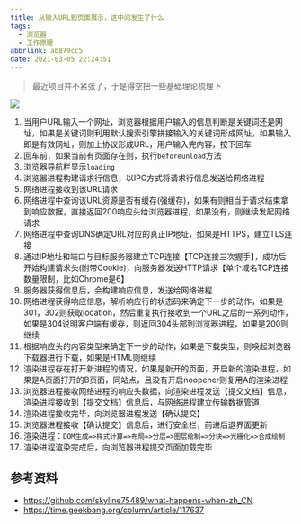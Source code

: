 ```yaml
---
title: 从输入URL到页面展示，这中间发生了什么
tags:
  - 浏览器
  - 工作原理
abbrlink: ab879cc5
date: 2021-03-05 22:24:51
---
```


> 最近项目并不紧张了，于是得空把一些基础理论梳理下



![](https://static.1991421.cn/2021/2021-03-05-225830.jpeg)

1. 当用户URL输入一个网址，浏览器根据用户输入的信息判断是关键词还是网址，如果是关键词则利用默认搜索引擎拼接输入的关键词形成网址，如果输入即是有效网址，则加上协议形成URL，用户输入完内容，按下回车
2. 回车前，如果当前有页面存在则，执行`beforeunload`方法
3. 浏览器导航栏显示`loading`
4. 浏览器进程构建请求行信息，以IPC方式将请求行信息发送给网络进程
5. 网络进程接收到该URL请求
6. 网络进程中查询该URL资源是否有缓存(强缓存)，如果有则相当于请求结束拿到响应数据，直接返回200响应头给浏览器进程，如果没有，则继续发起网络请求
7. 网络进程中查询DNS确定URL对应的真正IP地址，如果是HTTPS，建立TLS连接
8. 通过IP地址和端口与目标服务器建立TCP连接【TCP连接三次握手】，成功后开始构建请求头(附带Cookie)，向服务器发送HTTP请求【单个域名TCP连接数量限制，比如Chrome是6】
9. 服务器获得信息后，会构建响应信息，发送给网络进程
10. 网络进程获得响应信息，解析响应行的状态码来确定下一步的动作，如果是301，302则获取location，然后重复执行接收到一个URL之后的一系列动作，如果是304说明客户端有缓存，则返回304头部到浏览器进程，如果是200则继续
11. 根据响应头的内容类型来确定下一步的动作，如果是下载类型，则唤起浏览器下载器进行下载，如果是HTML则继续
12. 渲染进程存在打开新进程的情况，如果是新开的页面，开启新的渲染进程，如果是A页面打开的B页面，同站点，且没有开启noopener则复用A的渲染进程
13. 浏览器进程接收网络进程的响应头数据，向渲染进程发送【提交文档】信息，渲染进程接收到【提交文档】信息后，与网络进程建立传输数据管道
14. 渲染进程接收完毕，向浏览器进程发送【确认提交】
15. 浏览器进程接收【确认提交】信息后，进行安全栏，前进后退界面更新
16. 渲染进程：`DOM生成=>样式计算=>布局=>分层=>图层绘制=>分块=>光栅化=>合成绘制`
17. 渲染进程渲染完成后，向浏览器进程提交页面加载完毕



##  参考资料

- https://github.com/skyline75489/what-happens-when-zh_CN
- https://time.geekbang.org/column/article/117637

